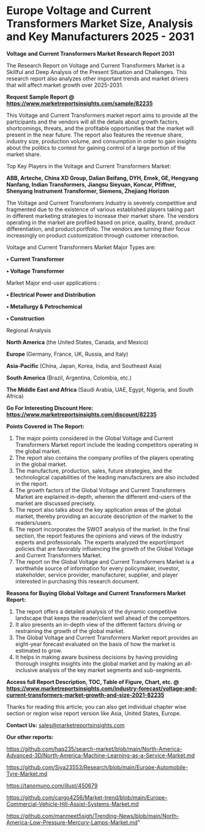 # Europe Voltage and Current Transformers Market Size, Analysis and Key Manufacturers 2025 - 2031

<strong>Voltage and Current Transformers Market Research Report 2031</strong>

The Research Report on Voltage and Current Transformers Market is a Skillful and Deep Analysis of the Present Situation and Challenges. This research report also analyzes other important trends and market drivers that will affect market growth over 2025-2031.

<strong>Request Sample Report @ <a href=https://www.marketreportsinsights.com/sample/82235>https://www.marketreportsinsights.com/sample/82235</a></strong>

This Voltage and Current Transformers market report aims to provide all the participants and the vendors will all the details about growth factors, shortcomings, threats, and the profitable opportunities that the market will present in the near future. The report also features the revenue share, industry size, production volume, and consumption in order to gain insights about the politics to contest for gaining control of a large portion of the market share.

Top Key Players in the Voltage and Current Transformers Market:

<strong>ABB, Arteche, China XD Group, Dalian Beifang, DYH, Emek, GE, Hengyang Nanfang, Indian Transformers, Jiangsu Sieyuan, Koncar, Pfiffner, Shenyang Instrument Transformer, Siemens, Zhejiang Horizon</strong>

The Voltage and Current Transformers Industry is severely competitive and fragmented due to the existence of various established players taking part in different marketing strategies to increase their market share. The vendors operating in the market are profiled based on price, quality, brand, product differentiation, and product portfolio. The vendors are turning their focus increasingly on product customization through customer interaction.

Voltage and Current Transformers Market Major Types are:

<strong>• Current Transformer

• Voltage Transformer</strong>

Market Major end-user applications :

<strong>• Electrical Power and Distribution

• Metallurgy & Petrochemical

• Construction</strong>

Regional Analysis

</u><strong><b>North America</b></strong> (the United States, Canada, and Mexico)

<strong><b>Europe </b></strong>(Germany, France, UK, Russia, and Italy)

<strong><b>Asia-Pacific</b></strong> (China, Japan, Korea, India, and Southeast Asia)

<strong><b>South America</b></strong> (Brazil, Argentina, Colombia, etc.)

<strong><b>The Middle East and Africa</b></strong> (Saudi Arabia, UAE, Egypt, Nigeria, and South Africa)

<strong>Go For Interesting Discount Here: <a href=https://www.marketreportsinsights.com/discount/82235>https://www.marketreportsinsights.com/discount/82235</a></strong>

<strong>Points Covered in The Report:</strong>
<ol>
  <li>The major points considered in the Global Voltage and Current Transformers Market report include the leading competitors operating in the global market.</li>
  <li>The report also contains the company profiles of the players operating in the global market.</li>
  <li>The manufacture, production, sales, future strategies, and the technological capabilities of the leading manufacturers are also included in the report.</li>
  <li>The growth factors of the Global Voltage and Current Transformers Market are explained in-depth, wherein the different end-users of the market are discussed precisely.</li>
  <li>The report also talks about the key application areas of the global market, thereby providing an accurate description of the market to the readers/users.</li>
  <li>The report incorporates the SWOT analysis of the market. In the final section, the report features the opinions and views of the industry experts and professionals. The experts analyzed the export/import policies that are favorably influencing the growth of the Global Voltage and Current Transformers Market.</li>
  <li>The report on the Global Voltage and Current Transformers Market is a worthwhile source of information for every policymaker, investor, stakeholder, service provider, manufacturer, supplier, and player interested in purchasing this research document.</li>
</ol>
<strong>Reasons for Buying Global Voltage and Current Transformers Market Report:</strong>

<ol>
  <li>The report offers a detailed analysis of the dynamic competitive landscape that keeps the reader/client well ahead of the competitors.</li>
  <li>It also presents an in-depth view of the different factors driving or restraining the growth of the global market.</li>
  <li>The Global Voltage and Current Transformers Market report provides an eight-year forecast evaluated on the basis of how the market is estimated to grow.</li>
  <li>It helps in making aware business decisions by having providing thorough insights insights into the global market and by making an all-inclusive analysis of the key market segments and sub-segments.</li>
</ol>
<strong>Access full Report Description, TOC, Table of Figure, Chart, etc. @ <a href=https://www.marketreportsinsights.com/industry-forecast/voltage-and-current-transformers-market-growth-and-size-2021-82235>https://www.marketreportsinsights.com/industry-forecast/voltage-and-current-transformers-market-growth-and-size-2021-82235</a></strong>


Thanks for reading this article; you can also get individual chapter wise section or region wise report version like Asia, United States, Europe.

<strong>Contact Us:</strong>
sales@marketreportsinsights.com

<strong>Our other reports:</strong>

<a href=https://github.com/haq235/search-market/blob/main/North-America-Advanced-3D/North-America-Machine-Learning-as-a-Service-Market.md>https://github.com/haq235/search-market/blob/main/North-America-Advanced-3D/North-America-Machine-Learning-as-a-Service-Market.md</a>

<a href=https://github.com/Siya23553/Research/blob/main/Europe-Automobile-Tyre-Market.md>https://github.com/Siya23553/Research/blob/main/Europe-Automobile-Tyre-Market.md</a>

<a href=https://tanomuno.com/illust/450679>https://tanomuno.com/illust/450679</a>

<a href=https://github.com/cargo4256/Market-trend/blob/main/Europe-Commercial-Vehicle-Hill-Assist-Systems-Market.md>https://github.com/cargo4256/Market-trend/blob/main/Europe-Commercial-Vehicle-Hill-Assist-Systems-Market.md</a>

<a href=https://github.com/manmeet5sigh/Trending-News/blob/main/North-America-Low-Pressure-Mercury-Lamps-Market.md>https://github.com/manmeet5sigh/Trending-News/blob/main/North-America-Low-Pressure-Mercury-Lamps-Market.md</a>"
